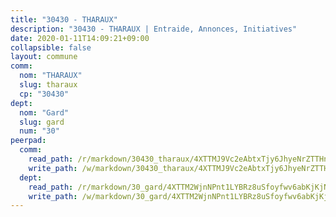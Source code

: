 ```yaml
---
title: "30430 - THARAUX"
description: "30430 - THARAUX | Entraide, Annonces, Initiatives"
date: 2020-01-11T14:09:21+09:00
collapsible: false
layout: commune
comm:
  nom: "THARAUX"
  slug: tharaux
  cp: "30430"
dept:
  nom: "Gard"
  slug: gard
  num: "30"
peerpad:
  comm:
    read_path: /r/markdown/30430_tharaux/4XTTMJ9Vc2eAbtxTjy6JhyeNrZTTHnvofUmGD2ZcZfvTHz8PC
    write_path: /w/markdown/30430_tharaux/4XTTMJ9Vc2eAbtxTjy6JhyeNrZTTHnvofUmGD2ZcZfvTHz8PC-K3TgTjyDydBRtptm5ep53Sz18Tf9bcxZuAVSBWaJhin9BqrDCnFrG8fRvNZqv5u7hLLsjT9XLqJxHFRkn9QhgaRBv7PMbstDXx7Cgv8CF4Ycu7MGFq25yQ1hG7kTujzWyJhCq4CJ
  dept:
    read_path: /r/markdown/30_gard/4XTTM2WjnNPnt1LYBRz8uSfoyfwv6abKjKjNdBGxuvymmgvkj
    write_path: /w/markdown/30_gard/4XTTM2WjnNPnt1LYBRz8uSfoyfwv6abKjKjNdBGxuvymmgvkj-K3TgUpCvFefN2LRJ7huXqVovWWqmjJgEMWkVs9s4fhfrGjyZZK9z4gxyddycCKs6S9BWFUcJqqZYCKuxj79SWNiGiob7Xchr25rMmkVQhAFrAwBxAqY3T99GTsQfKxLrXrnx3pGK
---
```


